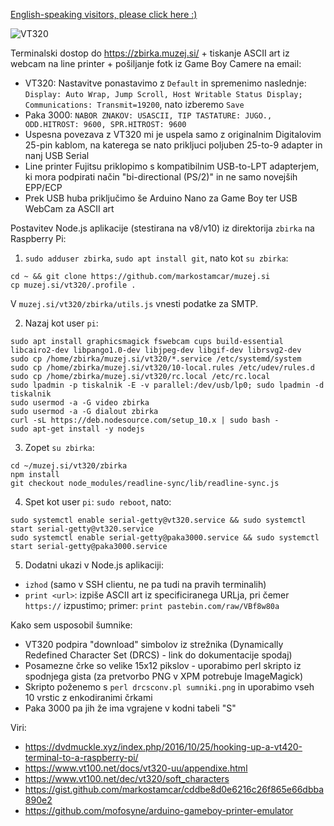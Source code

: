 [English-speaking visitors, please click here :)](README-en.md)

![VT320](https://raw.githubusercontent.com/markostamcar/muzej.si/master/vt320/vt320.jpg)

Terminalski dostop do https://zbirka.muzej.si/ + tiskanje ASCII art iz webcam na line printer + pošiljanje fotk iz Game Boy Camere na email:
- VT320: Nastavitve ponastavimo z `Default` in spremenimo naslednje: `Display: Auto Wrap, Jump Scroll, Host Writable Status Display; Communications: Transmit=19200`, nato izberemo `Save`
- Paka 3000: `NABOR ZNAKOV: USASCII, TIP TASTATURE: JUGO., ODD.HITROST: 9600, SPR.HITROST: 9600`
- Uspesna povezava z VT320 mi je uspela samo z originalnim Digitalovim 25-pin kablom, na katerega se nato prikljuci poljuben 25-to-9 adapter in nanj USB Serial
- Line printer Fujitsu priklopimo s kompatibilnim USB-to-LPT adapterjem, ki mora podpirati način "bi-directional (PS/2)" in ne samo novejših EPP/ECP
- Prek USB huba priključimo še Arduino Nano za Game Boy ter USB WebCam za ASCII art

Postavitev Node.js aplikacije (stestirana na v8/v10) iz direktorija `zbirka` na Raspberry Pi:
1. ```sudo adduser zbirka```, ```sudo apt install git```, nato kot ```su zbirka```:
```
cd ~ && git clone https://github.com/markostamcar/muzej.si
cp muzej.si/vt320/.profile .
```
V ```muzej.si/vt320/zbirka/utils.js``` vnesti podatke za SMTP.

2. Nazaj kot user ```pi```:

```
sudo apt install graphicsmagick fswebcam cups build-essential libcairo2-dev libpango1.0-dev libjpeg-dev libgif-dev librsvg2-dev
sudo cp /home/zbirka/muzej.si/vt320/*.service /etc/systemd/system
sudo cp /home/zbirka/muzej.si/vt320/10-local.rules /etc/udev/rules.d
sudo cp /home/zbirka/muzej.si/vt320/rc.local /etc/rc.local
sudo lpadmin -p tiskalnik -E -v parallel:/dev/usb/lp0; sudo lpadmin -d tiskalnik
sudo usermod -a -G video zbirka
sudo usermod -a -G dialout zbirka
curl -sL https://deb.nodesource.com/setup_10.x | sudo bash -
sudo apt-get install -y nodejs
```

3. Zopet ```su zbirka```:
```
cd ~/muzej.si/vt320/zbirka
npm install
git checkout node_modules/readline-sync/lib/readline-sync.js
```

4. Spet kot user ```pi```: ```sudo reboot```, nato:
```
sudo systemctl enable serial-getty@vt320.service && sudo systemctl start serial-getty@vt320.service
sudo systemctl enable serial-getty@paka3000.service && sudo systemctl start serial-getty@paka3000.service
```

5. Dodatni ukazi v Node.js aplikaciji:
- `izhod` (samo v SSH clientu, ne pa tudi na pravih terminalih)
- `print <url>`: izpiše ASCII art iz specificiranega URLja, pri čemer `https://` izpustimo; primer: `print pastebin.com/raw/VBf8w80a`

Kako sem usposobil šumnike:
- VT320 podpira "download" simbolov iz strežnika (Dynamically Redefined Character Set (DRCS) - link do dokumentacije spodaj)
- Posamezne črke so velike 15x12 pikslov - uporabimo perl skripto iz spodnjega gista (za pretvorbo PNG v XPM potrebuje ImageMagick)
- Skripto poženemo s `perl drcsconv.pl sumniki.png` in uporabimo vseh 10 vrstic z enkodiranimi črkami
- Paka 3000 pa jih že ima vgrajene v kodni tabeli "S"

Viri:
- https://dvdmuckle.xyz/index.php/2016/10/25/hooking-up-a-vt420-terminal-to-a-raspberry-pi/
- https://www.vt100.net/docs/vt320-uu/appendixe.html
- https://www.vt100.net/dec/vt320/soft_characters
- https://gist.github.com/markostamcar/cddbe8d0e6216c26f865e66dbba890e2
- https://github.com/mofosyne/arduino-gameboy-printer-emulator
